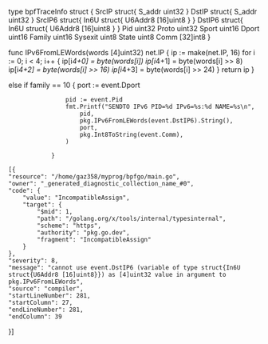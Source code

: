 type bpfTraceInfo struct {
	SrcIP   struct{ S_addr uint32 }
	DstIP   struct{ S_addr uint32 }
	SrcIP6  struct{ In6U struct{ U6Addr8 [16]uint8 } }
	DstIP6  struct{ In6U struct{ U6Addr8 [16]uint8 } }
	Pid     uint32
	Proto   uint32
	Sport   uint16
	Dport   uint16
	Family  uint16
	Sysexit uint8
	State   uint8
	Comm    [32]int8
}

func IPv6FromLEWords(words [4]uint32) net.IP {
	ip := make(net.IP, 16)
	for i := 0; i < 4; i++ {
		ip[i*4+0] = byte(words[i])
		ip[i*4+1] = byte(words[i] >> 8)
		ip[i*4+2] = byte(words[i] >> 16)
		ip[i*4+3] = byte(words[i] >> 24)
	}
	return ip
}

else if family == 10 {
					port := event.Dport

					pid := event.Pid
					fmt.Printf("SENDTO IPv6 PID=%d IPv6=%s:%d NAME=%s\n",
						pid,
						pkg.IPv6FromLEWords(event.DstIP6).String(),
						port,
						pkg.Int8ToString(event.Comm),
					)

				}

    [{
	"resource": "/home/gaz358/myprog/bpfgo/main.go",
	"owner": "_generated_diagnostic_collection_name_#0",
	"code": {
		"value": "IncompatibleAssign",
		"target": {
			"$mid": 1,
			"path": "/golang.org/x/tools/internal/typesinternal",
			"scheme": "https",
			"authority": "pkg.go.dev",
			"fragment": "IncompatibleAssign"
		}
	},
	"severity": 8,
	"message": "cannot use event.DstIP6 (variable of type struct{In6U struct{U6Addr8 [16]uint8}}) as [4]uint32 value in argument to pkg.IPv6FromLEWords",
	"source": "compiler",
	"startLineNumber": 281,
	"startColumn": 27,
	"endLineNumber": 281,
	"endColumn": 39
}]

